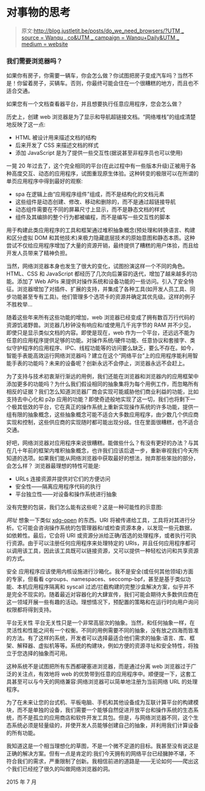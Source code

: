 # 对事物的思考

> 原文:[http://blog.justletit.be/posts/do_we_need_browsers/?UTM _ source = Wanqu . co&UTM _ campaign = Wanqu+Daily&UTM _ medium = website](http://blog.justletit.be/posts/do_we_need_browsers/?utm_source=wanqu.co&utm_campaign=Wanqu+Daily&utm_medium=website)



### 我们需要浏览器吗？

如果你有房子，你需要一辆车，你会怎么做？你试图把房子变成汽车吗？当然不是！你留着房子，买辆车。否则，你最终可能会住在一个很糟糕的地方，而且也不适合交通。

如果您有一个文档查看器平台，并且想要执行任意应用程序，您会怎么做？

历史上，创建 web 浏览器是为了显示和导航超链接文档。“网络堆栈”的组成清楚地反映了这一点:

*   HTML 被设计用来描述文档的结构
*   后来开发了 CSS 来描述文档的样式
*   添加 JavaScript 是为了提供一些交互性(据说甚至非程序员也可以使用)

一晃 20 年过去了，这个完全相同的平台(在此过程中有一些版本升级)正被用于各种高度交互、动态的应用程序，试图重现原生体验。这种转变的极限可以在所谓的单页应用程序中得到最好的观察:

*   spa 在逻辑上由“应用程序组件”组成，而不是结构化的文档元素
*   这些组件是动态创建、修改、移动和删除的，而不是通过超链接导航
*   动态组件需要在不同的屏幕尺寸上显示，而不是静态文档的样式
*   组件及其编排的整个行为都被编程，而不是编写一些交互性的脚本

用于构建此类应用程序的工具和框架通过堆积抽象概念(预处理和转换语言、构建和区分虚拟 DOM 和其他技术)来极力隐藏底层技术的原始意图和静态本质。这种尝试不仅给应用程序增加了大量的资源开销，最终提供了糟糕的用户体验，而且给开发人员带来了精神负担。

当然，网络浏览器本身也发生了很大的变化，试图扮演这样一个不同的角色。HTML、CSS 和 JavaScript 都经历了几次向后兼容的迭代，增加了越来越多的功能。添加了 Web APIs 来提供对操作系统和设备功能的一些访问。引入了安全特征。浏览器增加了对插件、扩展的支持，并集成了各种工具(如开发人员工具、同步功能甚至专有工具)。他们管理多个选项卡的资源并确定其优先级。这样的例子不胜枚举…

随着这些年来所有这些功能的增加，web 浏览器已经变成了拥有数百万行代码的资源饥渴野兽。浏览器几秒钟没有响应和/或使用几千兆字节的 RAM 并不少见，即使只是显示类似文档的内容。即使是现在，web 作为一个平台，还远远不能为任意的应用程序提供足够的功能。对操作系统/硬件功能、任意协议和套接字、类似守护程序的应用程序、IPC、线程功能等的访问要么缺乏，要么不存在。如今，智能手表能高效运行网络浏览器吗？建立在这个“网络平台”上的应用程序能利用智能手表的功能吗？未来的设备呢？创新永远不会停止，浏览器永远不会赶上。

为了支持与技术初衷渐行渐远的用例，我们还能在浏览器和浏览器内的应用框架中添加更多的功能吗？为什么我们假设相同的抽象集将为每个用例工作，而忽略所有相反的证据？我们怎么知道浏览器厂商会实现可能威胁他们商业利益的功能，比如支持去中心化和 p2p 应用的功能？即使奇迹般地实现了这一切，我们也将剩下一个极其低效的平台，它在真正的操作系统上重新实现操作系统的许多功能，提供一组有限的抽象概念，这些抽象概念可能不适合大多数应用程序，由少数几个供应商实现和控制，这些供应商的实现随时都可能出现分歧。住在里面很糟糕，也不适合交通。

好吧，网络浏览器对应用程序来说很糟糕。能做些什么？有没有更好的办法？与其在几十年前的框架内堆积抽象概念，也许我们应该后退一步，重新审视我们今天所知道的选项。如果我们能从网络浏览器中获取最好的想法，抛弃那些笨拙的部分，会怎么样？
浏览器最理想的特性可能是:

*   URLs 连接资源并提供对它们的方便访问
*   安全性——隔离应用程序代码的执行
*   平台独立性——对设备和操作系统进行抽象

没有完整的包装，我们怎么能有这些呢？这是一种可能性的示意图:

*网址*
想象一下类似 [xdg-open](http://linux.die.net/man/1/xdg-open) 的东西。URI 将被传递给工具，工具将对其进行分析。它可能会咨询操作系统的包管理器和/或检查资源本身，以发现一些元数据，如依赖性。最后，它会将 URI 或资源分派给正确/首选的处理程序，或者执行可执行资源。由于可以注册任何应用程序来处理特定的 URIs，并且任何应用程序都可以调用该工具，因此该工具既可以链接资源，又可以提供一种轻松访问和共享资源的方式。

安全
应用程序应该使用内核设施进行沙箱化。我不是安全(或任何其他领域)方面的专家，但看看 cgroups、namespaces、seccomp-bpf，甚至是基于类似功能、本机应用程序隔离和 syscall 过滤/拦截构建的完整沙盒解决方案，似乎并不是完全不现实的。随着最近对容器化的大肆宣传，我们可能会期待大多数供应商在这一领域开展一些有趣的活动。理想情况下，预配置的策略和在运行时向用户询问权限都将得到支持。

平台无关性
平台无关性只是一个非常高层次的抽象。当然，和任何抽象一样，在灵活性和性能之间有一个权衡。不同的用例需要不同的抽象，没有放之四海而皆准的方法。有了这样的系统，开发者可以选择最适合他们需求的抽象:语言、库、框架、解释器、虚拟机等等。系统的构建块，例如方便的资源寻址和安全特性，将独立于您选择的抽象而可用。

这种系统不是试图把所有东西都硬塞进浏览器，而是通过分离 web 浏览器过于广泛的关注点，有效地将 web 的优势带到任意的应用程序中。顺便提一下，这套工具甚至可以与今天的网络兼容:网络浏览器可以简单地注册为当前网络 URL 的处理程序。

为了在未来让您的台式机、平板电脑、手机和其他设备成为互联计算平台的构建模块，而不是单独的设备，我们需要一个能够自然促进开放平台和操作系统的生态系统，而不是孤立的应用商店和软件开发工具包。但是，与网络浏览器不同，这个生态系统必须是轻量级的，并使开发人员能够创建自己的抽象，并利用我们计算设备的所有功能。

我知道这是一个相当理想化的草图，不是一个微不足道的目标。我甚至没有说这是正确的解决方案。但有一点是肯定的:我们今天拥有的网络平台已经臃肿不堪，不符合我们的需求，严重限制了创新。我相信前进的道路是——无论如何——爬出这个我们已经挖了很久的叫做网络浏览器的洞。

<time datetime="2015-07-70">2015 年 7 月</time>

